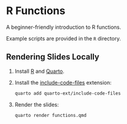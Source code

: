# R Functions

A beginner-friendly introduction to R functions.

Example scripts are provided in the `R` directory.


## Rendering Slides Locally

1. Install [R](https://www.r-project.org/) and [Quarto](https://quarto.org/docs/get-started/).

1. Install the [include-code-files](https://github.com/quarto-ext/include-code-files) extension:
  
    ```.sh
    quarto add quarto-ext/include-code-files
    ```

1. Render the slides:

    ```.sh
    quarto render functions.qmd
    ```